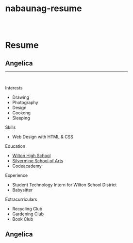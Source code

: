# nabaunag-resume
<!DOCTYPE html>
<html lang="en">
<head>
  <meta charset="UTF-8">
  <meta name="viewport" content="width=device-width, initial-scale=1.0">
  <title>Document</title>
</head>
<style>* /* General Reset and Body Styling */
  * {
      margin: 0;
      padding: 0;
      box-sizing: border-box;
  }
  
  body {
      font-family: 'Arial', sans-serif;
      line-height: 1.6;
      background-color: #f7f7f7;
      color: #333;
      margin: 40px;
      padding: 0;
  }
  
  .container {
      width: 80%;
      margin: 0 auto;
      background-color: #fff;
      border-radius: 10px;
      box-shadow: 0 4px 8px rgba(0, 0, 0, 0.1);
      padding: 30px;
  }
  
  /* Header Section */
  header {
      text-align: center;
      margin-bottom: 30px;
  }
  
  header h1 {
      font-size: 40px;
      color: #2C3E50;
      margin-bottom: 5px;
  }
  
  header p {
      font-size: 18px;
      color: #7F8C8D;
  }
  
  /* Section Title */
  h2 {
      font-size: 28px;
      color: #2C3E50;
      border-bottom: 2px solid #2980B9;
      display: inline-block;
      padding-bottom: 5px;
      margin-bottom: 15px;
  }
  
  /* Contact Info Styling */
  .contact-info ul {
      list-style: none;
      line-height: 1.8;
      font-size: 16px;
      color: #7F8C8D;
  }
  
  .contact-info ul li {
      margin-bottom: 10px;
  }
  
  /* Experience Section */
  .experience ul {
      list-style: none;
  }
  
  .experience-item {
      background-color: #ecf0f1;
      margin-bottom: 20px;
      padding: 15px;
      border-radius: 8px;
      box-shadow: 0 2px 4px rgba(0, 0, 0, 0.1);
  }
  
  .experience-item h3 {
      font-size: 20px;
      color: #34495E;
      margin-bottom: 5px;
  }
  
  .experience-item p {
      font-size: 16px;
      color: #7F8C8D;
  }
  
  /* Education Section */
  .education-item {
      background-color: #ecf0f1;
      margin-bottom: 20px;
      padding: 15px;
      border-radius: 8px;
      box-shadow: 0 2px 4px rgba(0, 0, 0, 0.1);
  }
  
  .education-item h3 {
      font-size: 20px;
      c
  
}</style>
<div id="header"></div>
<div class="left"></div>
<div class="stuff">
  <br><br>
  <h1>Resume</h1>
  <h2>Angelica</h2>
  <hr />
  <br>
  <p class="head">Interests</p>
  <ul>
    <li>Drawing</li>
    <li>Photography</li>
    <li>Design</li>
    <li>Cookong</li>
    <li>Sleeping</li>
  </ul>
  <p class="head">Skills</p>
  <ul>
    <li>Web Design with HTML & CSS</li>
  </ul>
  <p class="head">Education</p>
  <ul>
    <a href="http://www.wiltonhighschool.org/pages/Wilton_High_School">
      <li>Wilton High School</li>
    </a>
    <!--Link-->
    <a href="https://www.silvermineart.org/">
      <li>Silvermine School of Arts</li>
    </a>
    <li>Codeacademy</li>
  </ul>
  <p class="head">Experience</p>
  <ul>
    <li>Student Technology Intern for Wilton School District</li>
    <li>Babysitter</li>
  </ul>
  <p class="head">Extracurriculars</p>
  <ul>
    <li>Recycling Club</li>
    <li>Gardening Club</li>
    <li>Book Club</li>
  </ul>
</div>
<div class="right"></div>
<div id="footer">
  <h2 id="name">Angelica</h2></div>
<body>
  
</body>
</html>
